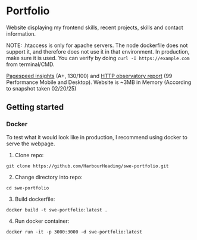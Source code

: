 # Portfolio

Website displaying my frontend skills, recent projects, skills and contact information.

NOTE: .htaccess is only for apache servers. The node dockerfile does not support it, and therefore does not use it in that environment.
In production, make sure it is used. You can verify by doing `curl -I https://example.com` from terminal/CMD.

[Pagespeed insights](https://pagespeed.web.dev/analysis/https-liamcodes-dev/n0unr31gkh?form_factor=desktop) (A+, 130/100) and [HTTP observatory report](https://developer.mozilla.org/en-US/observatory/analyze?host=liamcodes.dev) (99 Performance Mobile and Desktop). Website is ~3MB in Memory (According to snapshot taken 02/20/25)

## Getting started

### Docker

To test what it would look like in production, I recommend using docker to serve the webpage.

1. Clone repo:

`git clone https://github.com/HarbourHeading/swe-portfolio.git`

2. Change directory into repo:

`cd swe-portfolio`

3. Build dockerfile:

`docker build -t swe-portfolio:latest .`

4. Run docker container:

`docker run -it -p 3000:3000 -d swe-portfolio:latest`
